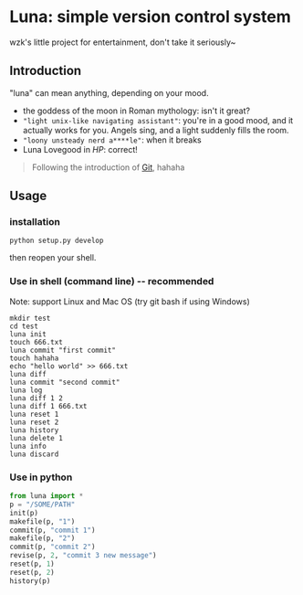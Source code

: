 # Luna: simple version control system

wzk's little project for entertainment, don't take it seriously~



## Introduction

"luna" can mean anything, depending on your mood.

 - the goddess of the moon in Roman mythology: isn't it great?
 - `"light unix-like navigating assistant"`: you're in a good mood, and it actually
   works for you. Angels sing, and a light suddenly fills the room. 
 - `"loony unsteady nerd a****le"`: when it breaks
 - Luna Lovegood in *HP*: correct!

> Following the introduction of [Git](https://github.com/git/git), hahaha



## Usage

### installation

`python setup.py develop `

then reopen your shell.

### Use in shell (command line)  -- **recommended**

Note: support Linux and Mac OS   (try git bash if using Windows)

```shell script
mkdir test
cd test
luna init
touch 666.txt
luna commit "first commit"
touch hahaha
echo "hello world" >> 666.txt
luna diff
luna commit "second commit"
luna log
luna diff 1 2
luna diff 1 666.txt
luna reset 1
luna reset 2
luna history
luna delete 1
luna info
luna discard
```



### Use in python

```python
from luna import *
p = "/SOME/PATH"
init(p)
makefile(p, "1")
commit(p, "commit 1")
makefile(p, "2")
commit(p, "commit 2")
revise(p, 2, "commit 3 new message")
reset(p, 1)
reset(p, 2)
history(p)
```

